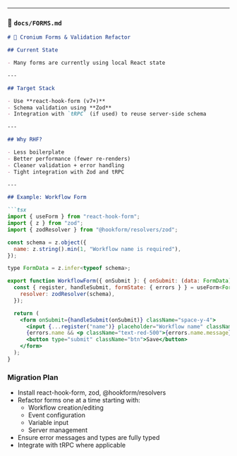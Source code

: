 
---

### 📄 `docs/FORMS.md`

```markdown
# 🧾 Cronium Forms & Validation Refactor

## Current State

- Many forms are currently using local React state

---

## Target Stack

- Use **react-hook-form (v7+)**
- Schema validation using **Zod**
- Integration with `tRPC` (if used) to reuse server-side schema

---

## Why RHF?

- Less boilerplate
- Better performance (fewer re-renders)
- Cleaner validation + error handling
- Tight integration with Zod and tRPC

---

## Example: Workflow Form

```tsx
import { useForm } from "react-hook-form";
import { z } from "zod";
import { zodResolver } from "@hookform/resolvers/zod";

const schema = z.object({
  name: z.string().min(1, "Workflow name is required"),
});

type FormData = z.infer<typeof schema>;

export function WorkflowForm({ onSubmit }: { onSubmit: (data: FormData) => void }) {
  const { register, handleSubmit, formState: { errors } } = useForm<FormData>({
    resolver: zodResolver(schema),
  });

  return (
    <form onSubmit={handleSubmit(onSubmit)} className="space-y-4">
      <input {...register("name")} placeholder="Workflow name" className="input" />
      {errors.name && <p className="text-red-500">{errors.name.message}</p>}
      <button type="submit" className="btn">Save</button>
    </form>
  );
}
```

### Migration Plan

- Install react-hook-form, zod, @hookform/resolvers
- Refactor forms one at a time starting with:
  - Workflow creation/editing
  - Event configuration
  - Variable input
  - Server management
- Ensure error messages and types are fully typed
- Integrate with tRPC where applicable